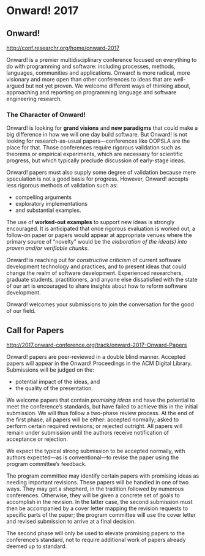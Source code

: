 # Onward! 2017

## Onward!

http://conf.researchr.org/home/onward-2017

Onward! is a premier multidisciplinary conference focused on everything to do with programming and software: including processes, methods, languages, communities and applications. Onward! is more radical, more visionary and more open than other conferences to ideas that are well-argued but not yet proven. We welcome different ways of thinking about, approaching and reporting on programming language and software engineering research.

### The Character of Onward!

Onward! is looking for **grand visions** and **new paradigms** that could make a big difference in how we will one day build software. But Onward! is not looking for research-as-usual papers—conferences like OOPSLA are the place for that. Those conferences require rigorous validation such as theorems or empirical experiments, which are necessary for scientific progress, but which typically preclude discussion of early-stage ideas.

Onward! papers must also supply some degree of validation because mere speculation is not a good basis for progress. However, Onward! accepts less rigorous methods of validation such as:

 * compelling arguments
 * exploratory implementations
 * and substantial examples.

The use of **worked-out examples** to support new ideas is strongly encouraged. It is anticipated that once rigorous evaluation is worked out, a follow-on paper or papers would appear at appropriate venues where the primary source of “novelty” would be the *elaboration of the idea(s) into proven and/or verifiable chunks*.

Onward! is reaching out for *constructive criticism* of current software development technology and practices, and to present ideas that could change the realm of software development. Experienced researchers, graduate students, practitioners, and anyone else dissatisfied with the state of our art is encouraged to share insights about how to reform software development.

Onward! welcomes your submissions to join the conversation for the good of our field.


## Call for Papers

http://2017.onward-conference.org/track/onward-2017-Onward-Papers

Onward! papers are peer-reviewed in a double blind manner. Accepted papers will appear in the Onward! Proceedings in the ACM Digital Library. Submissions will be judged on the:

  *  potential impact of the ideas, and
  *  the quality of the presentation.

We welcome papers that contain *promising ideas* and have the potential to meet the conference’s standards, but have failed to achieve this in the initial submission. We will thus follow a two-phase review process. At the end of the first phase, all papers will be either: accepted normally; asked to perform certain required revisions; or rejected outright. All papers will remain under submission until the authors receive notification of acceptance or rejection.

We expect the typical strong submission to be accepted normally, with authors expected—as is conventional—to revise the paper using the program committee’s feedback.

The program committee may identify certain papers with promising ideas as needing important revisions. These papers will be handled in one of two ways. They may get a shepherd, in the tradition followed by numerous conferences. Otherwise, they will be given a concrete set of goals to accomplish in the revision. In the latter case, the second submission must then be accompanied by a cover letter mapping the revision requests to specific parts of the paper; the program committee will use the cover letter and revised submission to arrive at a final decision.

The second phase will only be used to elevate promising papers to the conference’s standard, not to require additional work of papers already deemed up to standard.
